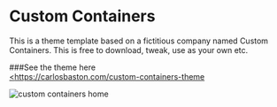 # Custom Containers
This is a theme template based on a fictitious company named Custom Containers. This is free to download, tweak, use as your own etc.

###See the theme here  
<a href="https://carlosbaston.com/custom-containers-theme/"><https://carlosbaston.com/custom-containers-theme</a>

![custom containers home](https://cloud.githubusercontent.com/assets/8207804/15567441/41a478d4-22db-11e6-9448-16d9a7812208.png)

